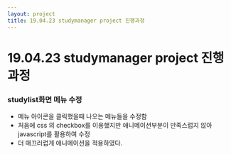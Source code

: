 ```yaml
---
layout: project
title: 19.04.23 studymanager project 진행과정
---
```


# 19.04.23 studymanager project 진행과정
### studylist화면 메뉴 수정
- 메뉴 아이콘을 클릭했을때 나오는 메뉴들을 수정함
- 처음에 css 의 checkbox를 이용했지만 애니메이션부분이 만족스럽지 않아 javascript를 활용하여 수정
- 더 매끄러럽게 애니메이션을 적용하였다.
